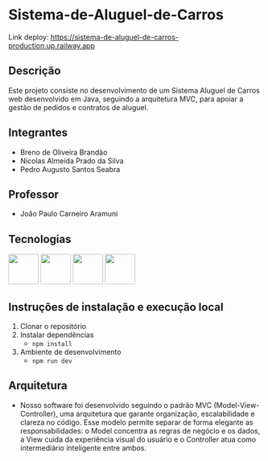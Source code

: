 # Sistema-de-Aluguel-de-Carros

Link deploy: https://sistema-de-aluguel-de-carros-production.up.railway.app

## Descrição
Este projeto consiste no desenvolvimento de um Sistema Aluguel de Carros web desenvolvido em Java, seguindo a arquitetura MVC, para apoiar a gestão de pedidos e contratos de aluguel.

## Integrantes
- Breno de Oliveira Brandão 
- Nicolas Almeida Prado da Silva	
- Pedro Augusto Santos Seabra	

## Professor
- João Paulo Carneiro Aramuni

## Tecnologias

<img width="60px" height="60px" src="https://cdn.jsdelivr.net/gh/devicons/devicon@latest/icons/svelte/svelte-original.svg" /> <img width="60px" height="60px" src="https://cdn.simpleicons.org/drizzle" /> <img width="60px" height="60px" src="https://cdn.jsdelivr.net/gh/devicons/devicon@latest/icons/postgresql/postgresql-original.svg" /> <img width="60px" height="60px" src="https://cdn.jsdelivr.net/gh/devicons/devicon@latest/icons/tailwindcss/tailwindcss-original.svg" />


## Instruções de instalação e execução local
1. Clonar o repositório
2. Instalar dependências
   - `npm install`
3. Ambiente de desenvolvimento
   - `npm run dev`

## Arquitetura
  - Nosso software foi desenvolvido seguindo o padrão MVC (Model-View-Controller), uma arquitetura que garante organização, escalabilidade e clareza no código.
Esse modelo permite separar de forma elegante as responsabilidades: o Model concentra as regras de negócio e os dados, a View cuida da experiência visual do usuário e o Controller atua como intermediário inteligente entre ambos.
